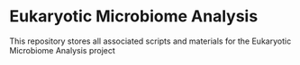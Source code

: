 # Eukaryotic Microbiome Analysis

This repository stores all associated scripts and materials for the Eukaryotic Microbiome Analysis project